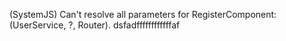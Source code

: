 (SystemJS) Can't resolve all parameters for RegisterComponent: (UserService, ?, Router).
dsfadffffffffffffaf